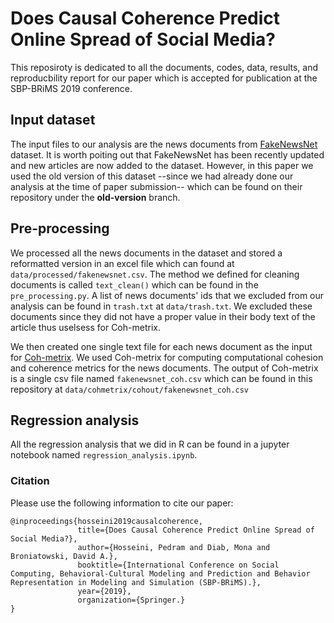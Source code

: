 # Does Causal Coherence Predict Online Spread of Social Media?

This reposiroty is dedicated to all the documents, codes, data, results, and reproducbility report for our paper which is accepted for publication at the SBP-BRiMS 2019 conference.

## Input dataset
The input files to our analysis are the news documents from [FakeNewsNet](https://github.com/KaiDMML/FakeNewsNet) dataset. It is worth poiting out that FakeNewsNet has been recently updated and new articles are now added to the dataset. However, in this paper we used the old version of this dataset --since we had already done our analysis at the time of paper submission-- which can be found on their repository under the **old-version** branch.

## Pre-processing

We processed all the news documents in the dataset and stored a reformatted version in an excel file which can found at ```data/processed/fakenewsnet.csv```. The method we defined for cleaning documents is called ```text_clean()``` which can be found in the ```pre_processing.py```. A list of news documents' ids that we excluded from our analysis can be found in ```trash.txt``` at ```data/trash.txt```. We excluded these documents since they did not have a proper value in their body text of the article thus uselsess for Coh-metrix. 

We then created one single text file for each news document as the input for [Coh-metrix](http://cohmetrix.com/). We used Coh-metrix for computing computational cohesion and coherence metrics for the news documents. The output of Coh-metrix is a single csv file named ```fakenewsnet_coh.csv``` which can be found in this repository at ```data/cohmetrix/cohout/fakenewsnet_coh.csv```

## Regression analysis
All the regression analysis that we did in R can be found in a jupyter notebook named ```regression_analysis.ipynb```.

### Citation
Please use the following information to cite our paper:

```
@inproceedings{hosseini2019causalcoherence,
               title={Does Causal Coherence Predict Online Spread of Social Media?},
               author={Hosseini, Pedram and Diab, Mona and Broniatowski, David A.},
               booktitle={International Conference on Social Computing, Behavioral-Cultural Modeling and Prediction and Behavior Representation in Modeling and Simulation (SBP-BRiMS).},
               year={2019},
               organization={Springer.}
}
